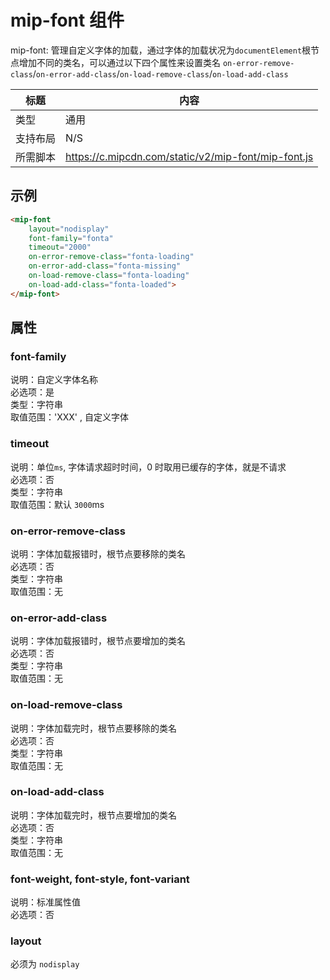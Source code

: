 # mip-font 组件

mip-font: 管理自定义字体的加载，通过字体的加载状况为`documentElement`根节点增加不同的类名，可以通过以下四个属性来设置类名 `on-error-remove-class`/`on-error-add-class`/`on-load-remove-class`/`on-load-add-class` 

标题|内容
----|----
类型|通用
支持布局|N/S
所需脚本| https://c.mipcdn.com/static/v2/mip-font/mip-font.js

## 示例

```html
<mip-font
	layout="nodisplay"
	font-family="fonta"
	timeout="2000"
	on-error-remove-class="fonta-loading"
	on-error-add-class="fonta-missing"
	on-load-remove-class="fonta-loading"
	on-load-add-class="fonta-loaded">
</mip-font>

```


## 属性

### font-family

说明：自定义字体名称  
必选项：是  
类型：字符串  
取值范围：'XXX' , 自定义字体  

### timeout

说明：单位`ms`, 字体请求超时时间，0 时取用已缓存的字体，就是不请求  
必选项：否  
类型：字符串  
取值范围：默认 `3000`ms  

### on-error-remove-class

说明：字体加载报错时，根节点要移除的类名  
必选项：否  
类型：字符串  
取值范围：无  

### on-error-add-class

说明：字体加载报错时，根节点要增加的类名  
必选项：否  
类型：字符串   
取值范围：无  

### on-load-remove-class

说明：字体加载完时，根节点要移除的类名  
必选项：否  
类型：字符串  
取值范围：无  

### on-load-add-class

说明：字体加载完时，根节点要增加的类名  
必选项：否  
类型：字符串  
取值范围：无  

### font-weight, font-style, font-variant

说明：标准属性值  
必选项：否  

### layout

必须为 `nodisplay`  


